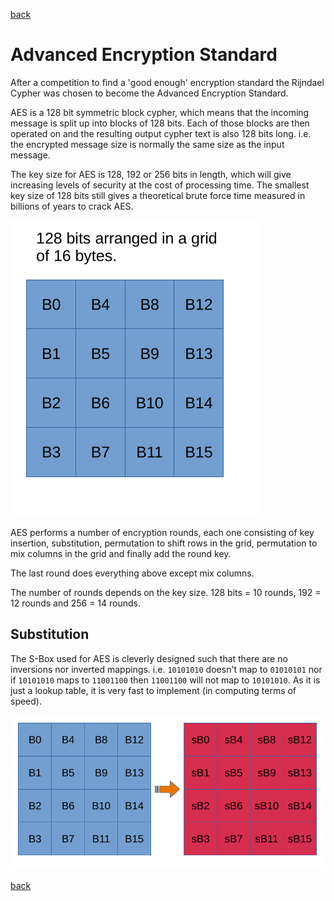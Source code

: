 [back](index.md)

# Advanced Encryption Standard

After a competition to find a 'good enough' encryption standard the Rijndael
Cypher was chosen to become the Advanced Encryption Standard.

AES is a 128 bit symmetric block cypher, which means that the incoming message
is split up into blocks of 128 bits.  Each of those blocks are then operated on
and the resulting output cypher text is also 128 bits long. i.e. the encrypted
message size is normally the same size as the input message.

The key size for AES is 128, 192 or 256 bits in length, which will give
increasing levels of security at the cost of processing time. The smallest key
size of 128 bits still gives a theoretical brute force time measured in billions
of years to crack AES.


![AES Grid](../images/aesgrid.png)

AES performs a number of encryption rounds, each one consisting of key
insertion, substitution, permutation to shift rows in the grid, permutation to
mix columns in the grid and finally add the round key.

The last round does everything above except mix columns.

The number of rounds depends on the key size. 128 bits = 10 rounds, 192 = 12
rounds and 256 = 14 rounds.


## Substitution

The S-Box used for AES is cleverly designed such that there are no inversions
nor inverted mappings.  i.e. `10101010` doesn't map to `01010101` nor if
`10101010` maps to `11001100` then `11001100` will not map to `10101010`.  As it
is just a lookup table, it is very fast to implement (in computing terms of
speed).

![Substitution](../images/substitution.png)

[back](index.md)
